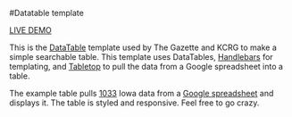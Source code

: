 #Datatable template

[LIVE DEMO](http://gazettekcrgdata.github.io/datatable-template/)

This is the [DataTable](http://www.datatables.net/) template used by The Gazette and KCRG to make a simple searchable table. This template uses DataTables, [Handlebars](http://handlebarsjs.com/) for templating, and [Tabletop](https://github.com/jsoma/tabletop) to pull the data from a Google spreadsheet into a table.

The example table pulls [1033](http://www.dispositionservices.dla.mil/leso/pages/1033programfaqs.aspx) Iowa data from a [Google spreadsheet](https://docs.google.com/spreadsheets/d/1hHJJmRBA1D6-g9wtfvnjvsndP-NxgyzOmFJBC8L2PPQ/edit#gid=0) and displays it. The table is styled and responsive. Feel free to go crazy.




